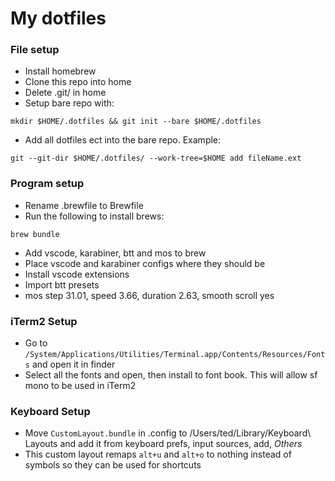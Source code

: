 # My dotfiles

### File setup

- Install homebrew
- Clone this repo into home
- Delete .git/ in home
- Setup bare repo with:

```shell
mkdir $HOME/.dotfiles && git init --bare $HOME/.dotfiles
```

- Add all dotfiles ect into the bare repo. Example:

```shell
git --git-dir $HOME/.dotfiles/ --work-tree=$HOME add fileName.ext
```

### Program setup

- Rename .brewfile to Brewfile
- Run the following to install brews:
```
brew bundle
```
- Add vscode, karabiner, btt and mos to brew
- Place vscode and karabiner configs where they should be
- Install vscode extensions
- Import btt presets
- mos step 31.01, speed 3.66, duration 2.63, smooth scroll yes


### iTerm2 Setup

- Go to `/System/Applications/Utilities/Terminal.app/Contents/Resources/Fonts` and open it in finder
- Select all the fonts and open, then install to font book. This will allow sf mono to be used in iTerm2

### Keyboard Setup

- Move `CustomLayout.bundle` in .config to /Users/ted/Library/Keyboard\ Layouts and add it from keyboard prefs, input sources, add, *Others*
- This custom layout remaps `alt+u` and `alt+o` to nothing instead of symbols so they can be used for shortcuts
